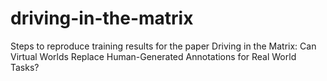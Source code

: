 # driving-in-the-matrix
Steps to reproduce training results for the paper Driving in the Matrix: Can Virtual Worlds Replace Human-Generated Annotations for Real World Tasks?
